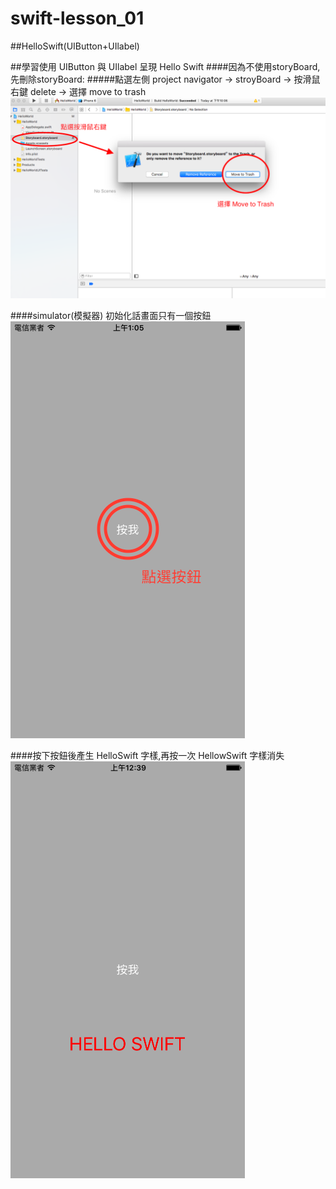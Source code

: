 # swift-lesson_01
##HelloSwift(UIButton+UIlabel)

##學習使用 UIButton 與 UIlabel 呈現 Hello Swift
####因為不使用storyBoard,先刪除storyBoard:
#####點選左側 project navigator -> stroyBoard -> 按滑鼠右鍵 delete -> 選擇 move to trash
![GitHub](https://github.com/nick0904/some_pics/blob/master/deleteStoryBoard.png)
>
>
####simulator(模擬器) 初始化話畫面只有一個按鈕
![GitHub](https://github.com/nick0904/some_pics/blob/master/demo_01.png)
>
>
####按下按鈕後產生 HelloSwift 字樣,再按一次 HellowSwift 字樣消失
![GitHub](https://github.com/nick0904/some_pics/blob/master/demo.png)
